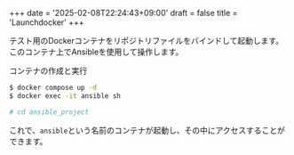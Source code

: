 +++
date = '2025-02-08T22:24:43+09:00'
draft = false
title = 'Launchdocker'
+++

テスト用のDockerコンテナをリポジトリファイルをバインドして起動します。このコンテナ上でAnsibleを使用して操作します。

コンテナの作成と実行

```bash
$ docker compose up -d
$ docker exec -it ansible sh

# cd ansible_project
```
        
これで、`ansible`という名前のコンテナが起動し、その中にアクセスすることができます。